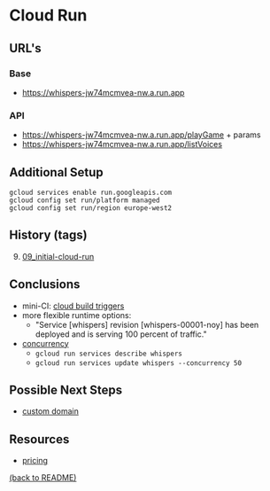 # Cloud Run

## URL's

### Base
* https://whispers-jw74mcmvea-nw.a.run.app  

### API
* https://whispers-jw74mcmvea-nw.a.run.app/playGame + params
* https://whispers-jw74mcmvea-nw.a.run.app/listVoices

## Additional Setup
```
gcloud services enable run.googleapis.com
gcloud config set run/platform managed
gcloud config set run/region europe-west2
```

## History (tags)
9. [09_initial-cloud-run](https://github.com/numical/whispers/releases/tag/09-initial-cloud-run)

## Conclusions
* mini-CI:  [cloud build triggers](https://cloud.google.com/cloud-build/docs/automating-builds/create-github-app-triggers)
* more flexible runtime options:
  * "Service [whispers] revision [whispers-00001-noy] has been deployed and is serving 100 percent of traffic."
* [concurrency](https://cloud.google.com/run/docs/about-concurrency)
  * `gcloud run services describe whispers`
  * `gcloud run services update whispers --concurrency 50`  

## Possible Next Steps
* [custom domain](https://cloud.google.com/run/docs/mapping-custom-domains)

## Resources
* [pricing](https://cloud.google.com/run/pricing)


[(back to README)](../README.md)


